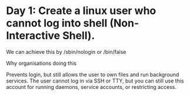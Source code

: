 # Day 1: Create a linux user who cannot log into shell (Non-Interactive Shell).

We can achieve this by /sbin/nologin or /bin/false

Why organisations doing this

Prevents login, but still allows the user to own files and run background services.
The user cannot log in via SSH or TTY, but you can still use this account for running daemons, service accounts, or restricting access.

